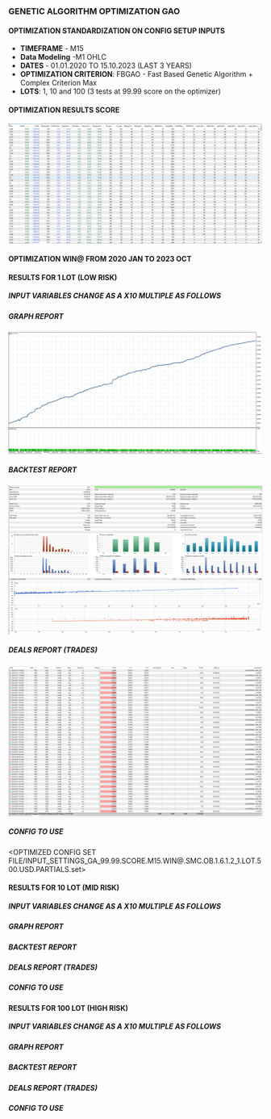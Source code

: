 ### GENETIC ALGORITHM OPTIMIZATION GAO
#### OPTIMIZATION STANDARDIZATION ON CONFIG SETUP INPUTS
 - **TIMEFRAME** - M15
 - **Data Modeling** -M1 OHLC
 - **DATES** - 01.01.2020 TO 15.10.2023 (LAST 3 YEARS)
 - **OPTIMIZATION CRITERION**: FBGAO - Fast Based Genetic Algorithm + Complex Criterion Max
 - **LOTS**: 1, 10 and 100 (3 tests at 99.99 score on the optimizer)

#### OPTIMIZATION RESULTS SCORE
![OPTIMIZER RESULTS SCORE](REPORTS/OPTIMIZER_SCREENSHOT.99.99_SCORE.png)

#### OPTIMIZATION WIN@ FROM 2020 JAN TO 2023 OCT

#### RESULTS FOR 1 LOT (LOW RISK)
##### INPUT VARIABLES CHANGE AS A X10 MULTIPLE AS FOLLOWS

##### GRAPH REPORT
![GRAPH 1 LOT REPORT -](REPORTS/GRAPH.GA_99.99.SCORE.M15.WIN@.SMC.OB.1.6.1.2_1.LOT.500.USD.PARTIALS.png)
##### BACKTEST REPORT
![BACKTEST 1 LOT REPORT -](REPORTS/BACKTEST.GA_99.99.SCORE.M15.WIN@.SMC.OB.1.6.1.2_1.LOT.500.USD.PARTIALS.png)
##### DEALS REPORT (TRADES)
![DEALS 1 LOT REPORT - ](REPORTS/DEALS.GA_99.99.SCORE.M15.WIN@.SMC.OB.1.6.1.2_1.LOT.500.USD.PARTIALS.png)
##### CONFIG TO USE
<OPTIMIZED CONFIG SET FILE/INPUT_SETTINGS_GA_99.99.SCORE.M15.WIN@.SMC.OB.1.6.1.2_1.LOT.500.USD.PARTIALS.set>

#### RESULTS FOR 10 LOT (MID RISK)
##### INPUT VARIABLES CHANGE AS A X10 MULTIPLE AS FOLLOWS

##### GRAPH REPORT

##### BACKTEST REPORT

##### DEALS REPORT (TRADES)

##### CONFIG TO USE

#### RESULTS FOR 100 LOT (HIGH RISK)
##### INPUT VARIABLES CHANGE AS A X10 MULTIPLE AS FOLLOWS

##### GRAPH REPORT

##### BACKTEST REPORT

##### DEALS REPORT (TRADES)

##### CONFIG TO USE